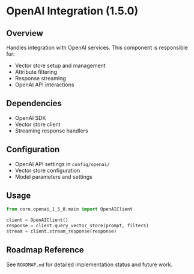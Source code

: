 # OpenAI Integration (1.5.0)

## Overview
Handles integration with OpenAI services. This component is responsible for:
- Vector store setup and management
- Attribute filtering
- Response streaming
- OpenAI API interactions

## Dependencies
- OpenAI SDK
- Vector store client
- Streaming response handlers

## Configuration
- OpenAI API settings in `config/openai/`
- Vector store configuration
- Model parameters and settings

## Usage
```python
from core.openai_1_5_0.main import OpenAIClient

client = OpenAIClient()
response = client.query_vector_store(prompt, filters)
stream = client.stream_response(response)
```

## Roadmap Reference
See `ROADMAP.md` for detailed implementation status and future work.
